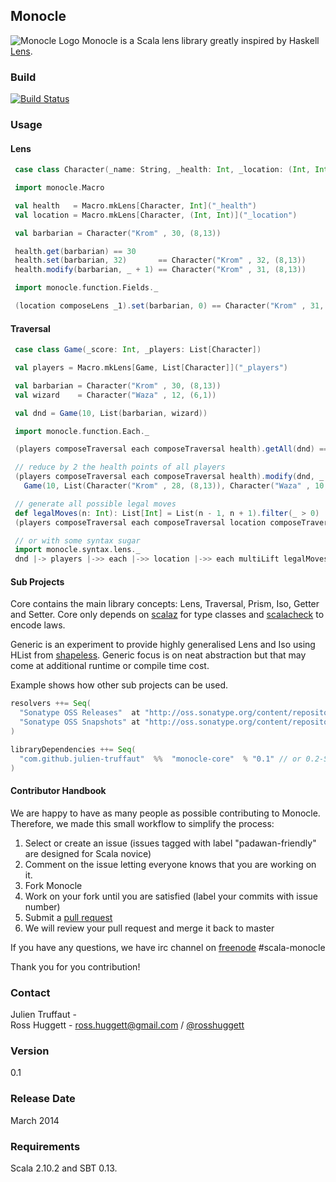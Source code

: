 ## Monocle
![Monocle Logo](https://raw.github.com/julien-truffaut/Monocle/master/logo/monocle.png)
Monocle is a Scala lens library greatly inspired by Haskell [Lens](https://github.com/ekmett/lens).
### Build
[![Build Status](https://api.travis-ci.org/julien-truffaut/Monocle.png?branch=master)](https://travis-ci.org/julien-truffaut/Monocle)
### Usage
#### Lens
 ```scala
  case class Character(_name: String, _health: Int, _location: (Int, Int))

  import monocle.Macro

  val health   = Macro.mkLens[Character, Int]("_health")
  val location = Macro.mkLens[Character, (Int, Int)]("_location")

  val barbarian = Character("Krom" , 30, (8,13))

  health.get(barbarian) == 30
  health.set(barbarian, 32)       == Character("Krom" , 32, (8,13))
  health.modify(barbarian, _ + 1) == Character("Krom" , 31, (8,13))

  import monocle.function.Fields._

  (location composeLens _1).set(barbarian, 0) == Character("Krom" , 31, (0,13))
```
#### Traversal
 ```scala
  case class Game(_score: Int, _players: List[Character])

  val players = Macro.mkLens[Game, List[Character]]("_players")

  val barbarian = Character("Krom" , 30, (8,13))
  val wizard    = Character("Waza" , 12, (6,1))

  val dnd = Game(10, List(barbarian, wizard))

  import monocle.function.Each._

  (players composeTraversal each composeTraversal health).getAll(dnd) == List(30, 12)

  // reduce by 2 the health points of all players
  (players composeTraversal each composeTraversal health).modify(dnd, _ - 2) ==
    Game(10, List(Character("Krom" , 28, (8,13)), Character("Waza" , 10, (6,10))))

  // generate all possible legal moves
  def legalMoves(n: Int): List[Int] = List(n - 1, n + 1).filter(_ > 0)
  (players composeTraversal each composeTraversal location composeTraversal each).multiLift(dnd, legalMoves)

  // or with some syntax sugar
  import monocle.syntax.lens._
  dnd |-> players |->> each |->> location |->> each multiLift legalMoves
```
#### Sub Projects
Core contains the main library concepts: Lens, Traversal, Prism, Iso, Getter and Setter.
Core only depends on [scalaz](https://github.com/scalaz/scalaz) for type classes and [scalacheck](http://www.scalacheck.org/) to encode laws.

Generic is an experiment to provide highly generalised Lens and Iso using HList from [shapeless](https://github.com/milessabin/shapeless).
Generic focus is on neat abstraction but that may come at additional runtime or compile time cost.

Example shows how other sub projects can be used.

```scala
resolvers ++= Seq(
  "Sonatype OSS Releases"  at "http://oss.sonatype.org/content/repositories/releases/",
  "Sonatype OSS Snapshots" at "http://oss.sonatype.org/content/repositories/snapshots/"
)

libraryDependencies ++= Seq(
  "com.github.julien-truffaut"  %%  "monocle-core"  % "0.1" // or 0.2-SNAPSHOT
)
```
#### Contributor Handbook
We are happy to have as many people as possible contributing to Monocle.
Therefore, we made this small workflow to simplify the process:

1.   Select or create an issue (issues tagged with label "padawan-friendly" are designed for Scala novice)
2.   Comment on the issue letting everyone knows that you are working on it.
3.   Fork Monocle
4.   Work on your fork until you are satisfied (label your commits with issue number)
5.   Submit a [pull request](https://help.github.com/articles/using-pull-requests)
6.   We will review your pull request and merge it back to master

If you have any questions, we have irc channel on [freenode](http://webchat.freenode.net/) #scala-monocle

Thank you for you contribution!
### Contact
Julien Truffaut -<br>
Ross Huggett - ross.huggett@gmail.com / [@rosshuggett](http://twitter.com/rosshuggett "@rosshuggett") </a><br>
### Version
0.1<br>
### Release Date
March 2014<br>
### Requirements
Scala 2.10.2 and SBT 0.13.<br>
